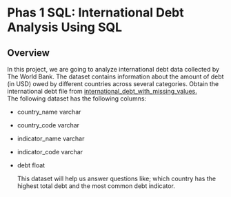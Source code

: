 # Phas 1 SQL: International Debt Analysis Using SQL
## Overview
In this project, we are going to analyze international debt data collected by The World Bank. The dataset contains information about the amount of debt (in USD) owed by different countries across several categories. Obtain the international debt file from <a href = https://github.com/LuxDevHQ/Data-Analytics-Boot-camp-Projects/blob/main/international_debt_with_missing_values.csv> international_debt_with_missing_values. <a/><br/>
The following dataset has the following columns:
- country_name varchar
- country_code varchar
- indicator_name varchar
- indicator_code varchar
- debt float

  This dataset will help us answer questions like; which country has the highest total debt and the most common debt indicator.
  ## 


